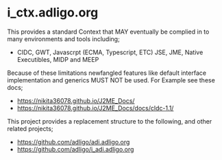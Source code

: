 # i_ctx.adligo.org

This provides a standard Context that MAY eventually  be complied in to many environments and tools including;
- CIDC, GWT, Javascrpt (ECMA, Typescript, ETC) JSE, JME, Native Executibles, MIDP and MEEP

Because of these limitations newfangled features like default interface implementation and generics
MUST NOT be used.  For Example see these docs;
- https://nikita36078.github.io/J2ME_Docs/
- https://nikita36078.github.io/J2ME_Docs/docs/cldc-1.1/

This project provides a replacement structure to the following, 
and other related projects;
- https://github.com/adligo/adi.adligo.org
- https://github.com/adligo/i_adi.adligo.org
